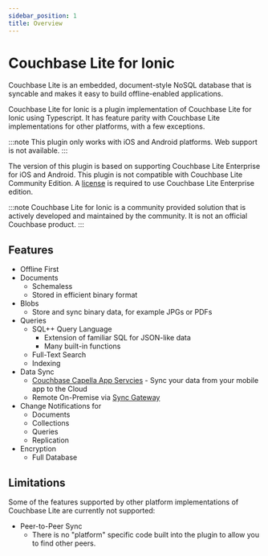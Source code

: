 ```yaml
---
sidebar_position: 1 
title: Overview 
---
```


# Couchbase Lite for Ionic

Couchbase Lite is an embedded, document-style NoSQL database that is syncable and makes it easy to build offline-enabled applications.

Couchbase Lite for Ionic is a plugin implementation of Couchbase Lite for Ionic using Typescript. It has feature parity with Couchbase Lite implementations for other platforms, with a few exceptions.

:::note
This plugin only works with iOS and Android platforms.  Web support is not available.
:::

The version of this plugin is based on supporting Couchbase Lite Enterprise for iOS and Android.  This plugin is not compatible with Couchbase Lite Community Edition.  A [license](https://www.couchbase.com/pricing/) is required to use Couchbase Lite Enterprise edition.  

:::note
Couchbase Lite for Ionic is a community provided solution that is actively developed and maintained by the community.  It is not an official Couchbase product.
:::

## Features
* Offline First
* Documents
 	- Schemaless 
 	- Stored in efficient binary format 
* Blobs
 	- Store and sync binary data, for example JPGs or PDFs
* Queries
 	- SQL++ Query Language
		- Extension of familiar SQL for JSON-like data 
		- Many built-in functions
	- Full-Text Search
	- Indexing
* Data Sync
	- [Couchbase Capella App Servcies](https://www.couchbase.com/products/capella) - Sync your data from your mobile app to the Cloud 
	- Remote On-Premise via [Sync Gateway](https://www.couchbase.com/products/sync-gateway)
* Change Notifications for
	- Documents
	- Collections
	- Queries
	- Replication
* Encryption
	- Full Database 

## Limitations
Some of the features supported by other platform implementations of Couchbase Lite are currently not supported:

* Peer-to-Peer Sync
	- There is no "platform" specific code built into the plugin to allow you to find other peers.

 